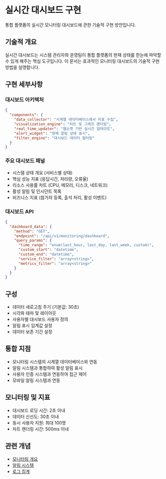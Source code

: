 # 실시간 대시보드 구현

통합 플랫폼의 실시간 모니터링 대시보드에 관한 기술적 구현 방안입니다.

## 기술적 개요
실시간 대시보드는 시스템 관리자와 운영팀이 통합 플랫폼의 현재 상태를 한눈에 파악할 수 있게 해주는 핵심 도구입니다. 이 문서는 효과적인 모니터링 대시보드의 기술적 구현 방법을 설명합니다.

## 구현 세부사항

### 대시보드 아키텍처
```json
{
  "components": {
    "data_collector": "시계열 데이터베이스에서 지표 수집",
    "visualization_engine": "차트 및 그래프 렌더링",
    "real_time_updater": "웹소켓 기반 실시간 업데이트",
    "alert_widget": "현재 알림 상태 표시",
    "filter_engine": "대시보드 데이터 필터링"
  }
}
```

### 주요 대시보드 패널
- 시스템 상태 개요 (서비스별 상태)
- 핵심 성능 지표 (응답시간, 처리량, 오류율)
- 리소스 사용률 차트 (CPU, 메모리, 디스크, 네트워크)
- 활성 알림 및 인시던트 목록
- 비즈니스 지표 (참가자 등록, 출석 처리, 활성 이벤트)

### 대시보드 API
```json
{
  "dashboard_data": {
    "method": "GET",
    "endpoint": "/api/v1/monitoring/dashboard",
    "query_params": {
      "time_range": "enum(last_hour, last_day, last_week, custom)",
      "custom_start": "datetime",
      "custom_end": "datetime",
      "service_filter": "array<string>",
      "metrics_filter": "array<string>"
    }
  }
}
```

## 구성
- 데이터 새로고침 주기 (기본값: 30초)
- 시각화 테마 및 레이아웃
- 사용자별 대시보드 사용자 정의
- 알림 표시 임계값 설정
- 데이터 보존 기간 설정

## 통합 지점
- 모니터링 시스템의 시계열 데이터베이스와 연동
- 알림 시스템과 통합하여 활성 알림 표시
- 사용자 인증 시스템과 연동하여 접근 제어
- 모바일 알림 시스템과 연동

## 모니터링 및 지표
- 대시보드 로딩 시간: 2초 이내
- 데이터 신선도: 30초 이내
- 동시 사용자 지원: 최대 100명
- 차트 렌더링 시간: 500ms 이내

## 관련 개념
- [모니터링 개요](./overview.md)
- [알림 시스템](./alerts.md)
- [로그 집계](./logging.md)

